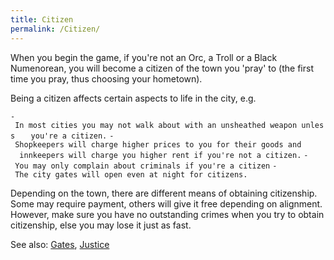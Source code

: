 ```yaml
---
title: Citizen
permalink: /Citizen/
---
```


When you begin the game, if you're not an Orc, a Troll or a Black
Numenorean, you will become a citizen of the town you 'pray' to (the
first time you pray, thus choosing your hometown).

Being a citizen affects certain aspects to life in the city, e.g.

`- In most cities you may not walk about with an unsheathed weapon unless `
`  you're a citizen.`
`- Shopkeepers will charge higher prices to you for their goods and `
`  innkeepers will charge you higher rent if you're not a citizen.`
`- You may only complain about criminals if you're a citizen`
`- The city gates will open even at night for citizens.`

Depending on the town, there are different means of obtaining
citizenship. Some may require payment, others will give it free
depending on alignment. However, make sure you have no outstanding
crimes when you try to obtain citizenship, else you may lose it just as
fast.

See also: [Gates](Gates "wikilink"), [Justice](Justice "wikilink")